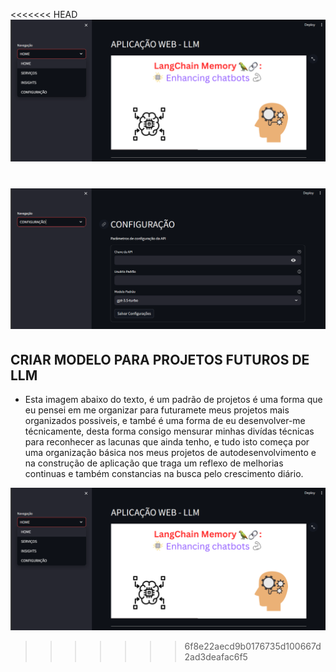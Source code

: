 <<<<<<< HEAD
![alt text](image.png)

![alt text](image-1.png)
=======
## CRIAR MODELO PARA PROJETOS FUTUROS DE LLM

- Esta imagem abaixo do texto, é  um padrão de projetos é uma forma que eu pensei em me organizar para futuramete meus projetos mais organizados possiveis, e també é uma forma de eu desenvolver-me técnicamente, desta forma consigo mensurar minhas divídas técnicas para reconhecer as lacunas que ainda tenho, e tudo isto começa por uma organização básica nos meus projetos de autodesenvolvimento e na construção de aplicação que traga um reflexo de melhorias  continuas e também constancias na busca pelo crescimento diário.

  

![alt text](image.png)
>>>>>>> 6f8e22aecd9b0176735d100667d2ad3deafac6f5
